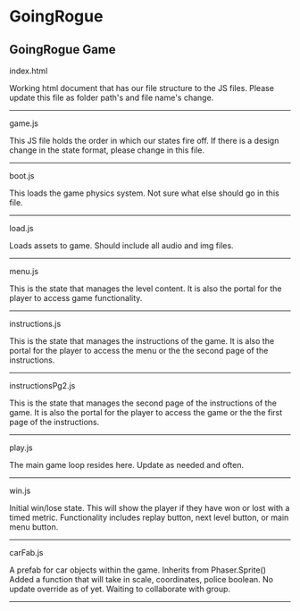 # GoingRogue
GoingRogue Game
-----------------------------------------------------------------------------
index.html

Working html document that has our file structure to the JS files.
Please update this file as folder path's and file name's change.

-----------------------------------------------------------------------------

game.js

This JS file holds the order in which our states fire off.
If there is a design change in the state format, please change in this file.

-----------------------------------------------------------------------------

boot.js

This loads the game physics system.
Not sure what else should go in this file.

-----------------------------------------------------------------------------

load.js

Loads assets to game.
Should include all audio and img files. 

-----------------------------------------------------------------------------

menu.js

This is the state that manages the level content.
It is also the portal for the player to access game functionality.

-----------------------------------------------------------------------------

instructions.js

This is the state that manages the instructions of the game.
It is also the portal for the player to access the menu or the the second page of the instructions.

-----------------------------------------------------------------------------

instructionsPg2.js

This is the state that manages the second page of the instructions of the game.
It is also the portal for the player to access the game or the the first page of the instructions.

-----------------------------------------------------------------------------

play.js

The main game loop resides here.
Update as needed and often.

-----------------------------------------------------------------------------

win.js

Initial win/lose state. 
This will show the player if they have won or lost with a timed metric.
Functionality includes replay button, next level button, or main menu button.

------------------------------------------------------------------------------

carFab.js

A prefab for car objects within the game.
Inherits from Phaser.Sprite()
Added a function that will take in scale, coordinates, police boolean.
No update override as of yet. Waiting to collaborate with group.

-------------------------------------------------------------------------------